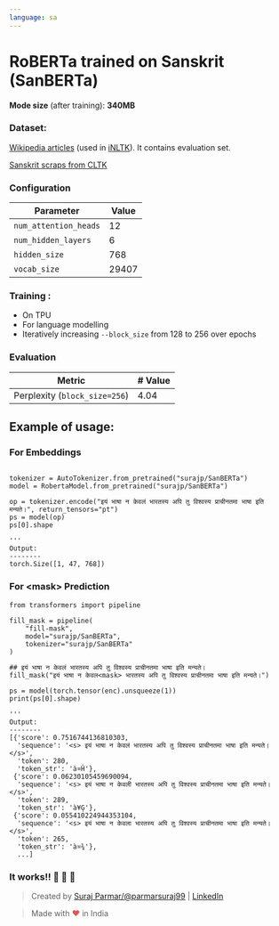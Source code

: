 ```yaml
---
language: sa
---
```


# RoBERTa trained on Sanskrit (SanBERTa)

**Mode size** (after training): **340MB**

### Dataset:

[Wikipedia articles](https://www.kaggle.com/disisbig/sanskrit-wikipedia-articles) (used in [iNLTK](https://github.com/goru001/nlp-for-sanskrit)).
It contains evaluation set.

[Sanskrit scraps from CLTK](http://cltk.org/)

### Configuration

| Parameter | Value |
|---|---|
| `num_attention_heads` | 12 |
| `num_hidden_layers` | 6 |
| `hidden_size` | 768 |
| `vocab_size` | 29407 |

### Training :
- On TPU
- For language modelling
- Iteratively increasing `--block_size` from 128 to 256 over epochs

### Evaluation

|Metric| # Value |
|---|---|
|Perplexity (`block_size=256`)|4.04|

## Example of usage:

### For Embeddings

```

tokenizer = AutoTokenizer.from_pretrained("surajp/SanBERTa")
model = RobertaModel.from_pretrained("surajp/SanBERTa")

op = tokenizer.encode("इयं भाषा न केवलं भारतस्य अपि तु विश्वस्य प्राचीनतमा भाषा इति मन्यते।", return_tensors="pt")
ps = model(op)
ps[0].shape

```
```
'''
Output:
--------
torch.Size([1, 47, 768])

```


### For \<mask\> Prediction

```
from transformers import pipeline

fill_mask = pipeline(
    "fill-mask",
    model="surajp/SanBERTa",
    tokenizer="surajp/SanBERTa"
)

## इयं भाषा न केवलं भारतस्य अपि तु विश्वस्य प्राचीनतमा भाषा इति मन्यते।
fill_mask("इयं भाषा न केवल<mask> भारतस्य अपि तु विश्वस्य प्राचीनतमा भाषा इति मन्यते।")

ps = model(torch.tensor(enc).unsqueeze(1))
print(ps[0].shape)
```
```
'''
Output:
--------
[{'score': 0.7516744136810303,
  'sequence': '<s> इयं भाषा न केवलं भारतस्य अपि तु विश्वस्य प्राचीनतमा भाषा इति मन्यते।</s>',
  'token': 280,
  'token_str': 'à¤Ĥ'},
 {'score': 0.06230105459690094,
  'sequence': '<s> इयं भाषा न केवली भारतस्य अपि तु विश्वस्य प्राचीनतमा भाषा इति मन्यते।</s>',
  'token': 289,
  'token_str': 'à¥Ģ'},
 {'score': 0.055410224944353104,
  'sequence': '<s> इयं भाषा न केवला भारतस्य अपि तु विश्वस्य प्राचीनतमा भाषा इति मन्यते।</s>',
  'token': 265,
  'token_str': 'à¤¾'},
  ...]
```

### It works!! 🎉 🎉 🎉

> Created by [Suraj Parmar/@parmarsuraj99](https://twitter.com/parmarsuraj99) | [LinkedIn](https://www.linkedin.com/in/parmarsuraj99/)

> Made with <span style="color: #e25555;">&hearts;</span> in India
